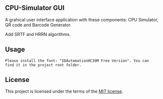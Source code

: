 ## CPU-Simulator GUI
A grahical user interface application with these components: CPU Simulator, QR code and Barcode Generator.

Add SRTF and HRRN algorithms.
## Usage

```
Please install the font: "IDAutomationHC39M Free Version". You can find it in the project root folder.
```

## License
This project is licensed under the terms of the [MIT license](https://choosealicense.com/licenses/mit/).
